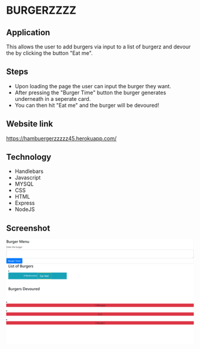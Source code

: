 # BURGERZZZZ

## Application
This allows the user to add burgers via input to a list of burgerz and devour the by clicking the button "Eat me".

## Steps
* Upon loading the page the user can input the burger they want.
* After pressing the "Burger Time" button the burger generates underneath in a seperate card. 
* You can then hit "Eat me" and the burger will be devoured! 



## Website link
https://hambuergerzzzzz45.herokuapp.com/

## Technology
* Handlebars
* Javascript
* MYSQL
* CSS
* HTML
* Express
* NodeJS 

## Screenshot
![screenshot](burgshot.png)

